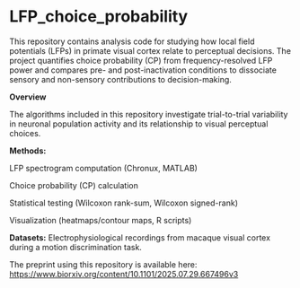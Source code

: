 # LFP_choice_probability

This repository contains analysis code for studying how local field potentials (LFPs) in primate visual cortex relate to perceptual decisions. The project quantifies choice probability (CP) from frequency-resolved LFP power and compares pre- and post-inactivation conditions to dissociate sensory and non-sensory contributions to decision-making.

**Overview**

The algorithms included in this repository investigate trial-to-trial variability in neuronal population activity and its relationship to visual perceptual choices.

**Methods:**

LFP spectrogram computation (Chronux, MATLAB)

Choice probability (CP) calculation

Statistical testing (Wilcoxon rank-sum, Wilcoxon signed-rank)

Visualization (heatmaps/contour maps, R scripts)

**Datasets:** Electrophysiological recordings from macaque visual cortex during a motion discrimination task.

The preprint using this repository is available here: https://www.biorxiv.org/content/10.1101/2025.07.29.667496v3
